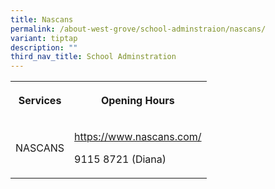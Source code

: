 ```yaml
---
title: Nascans
permalink: /about-west-grove/school-adminstraion/nascans/
variant: tiptap
description: ""
third_nav_title: School Adminstration
---
```

<p></p>
<table>
<tbody>
<tr>
<th rowspan="1" colspan="1">
<p>Services</p>
</th>
<th rowspan="1" colspan="1">
<p>Opening Hours</p>
</th>
</tr>
<tr>
<td rowspan="1" colspan="1">
<p>NASCANS</p>
</td>
<td rowspan="1" colspan="1">
<p><a href="https://www.nascans.com/" rel="noopener noreferrer nofollow" target="_blank">https://www.nascans.com/</a>
</p>
<p></p>
<p></p>
<p>9115 8721 (Diana)</p>
</td>
</tr>
</tbody>
</table>
<p></p>